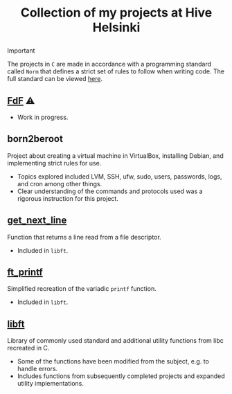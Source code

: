 # <p align="middle">Collection of my projects at Hive Helsinki</p>

> [!IMPORTANT]
> The projects in `C` are made in accordance with a programming standard called `Norm` that defines a strict set of rules to follow when writing code. The full standard can be viewed [here](https://github.com/42School/norminette/blob/master/pdf/en.norm.pdf).

## [FdF](https://github.com/mordori/FdF) ⚠

- Work in progress.

## born2beroot

Project about creating a virtual machine in VirtualBox, installing Debian, and implementing strict rules for use.
- Topics explored included LVM, SSH, ufw, sudo, users, passwords, logs, and cron among other things.
- Clear understanding of the commands and protocols used was a rigorous instruction for this project.

## [get_next_line](https://github.com/mordori/get_next_line)

Function that returns a line read from a file descriptor.
- Included in `libft`.

## [ft_printf](https://github.com/mordori/ft_printf)

Simplified recreation of the variadic `printf` function.
- Included in `libft`.

## [libft](https://github.com/mordori/libft?tab=readme-ov-file#libft)

Library of commonly used standard and additional utility functions from libc recreated in C.
- Some of the functions have been modified from the subject, e.g. to handle errors.
- Includes functions from subsequently completed projects and expanded utility implementations.
